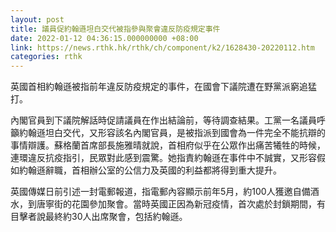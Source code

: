 ```yaml
---
layout: post
title: 議員促約翰遜坦白交代被指參與聚會違反防疫規定事件　
date: 2022-01-12 04:36:15.000000000 +08:00
link: https://news.rthk.hk/rthk/ch/component/k2/1628430-20220112.htm
categories: rthk
---
```


英國首相約翰遜被指前年違反防疫規定的事件，在國會下議院遭在野黨派窮追猛打。

內閣官員到下議院解話時促請議員在作出結論前，等待調查結果。工黨一名議員呼籲約翰遜坦白交代，又形容該名內閣官員，是被指派到國會為一件完全不能抗辯的事情辯護。蘇格蘭首席部長施雅晴就說，首相府似乎在公眾作出痛苦犧牲的時候，連環違反抗疫指引，民眾對此感到震驚。她指責約翰遜在事件中不誠實，又形容假如約翰遜辭職，首相辦公室的公信力及英國的利益都將得到重大提升。

英國傳媒日前引述一封電郵報道，指電郵內容顯示前年5月，約100人獲邀自備酒水，到唐寧街的花園參加聚會。當時英國正因為新冠疫情，首次處於封鎖期間，有目擊者說最終約30人出席聚會，包括約翰遜。
